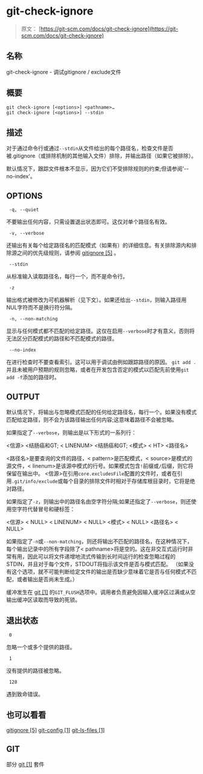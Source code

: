 # git-check-ignore

> 原文： [https://git-scm.com/docs/git-check-ignore](https://git-scm.com/docs/git-check-ignore)

## 名称

git-check-ignore - 调试gitignore / exclude文件

## 概要

```
git check-ignore [<options>] <pathname>…​
git check-ignore [<options>] --stdin
```

## 描述

对于通过命令行或通过`--stdin`从文件给出的每个路径名，检查文件是否被.gitignore（或排除机制的其他输入文件）排除，并输出路径（如果它被排除）。

默认情况下，跟踪文件根本不显示，因为它们不受排除规则的约束;但请参阅'--no-index'。

## OPTIONS

```
 -q, --quiet 
```

不要输出任何内容，只需设置退出状态即可。这仅对单个路径名有效。

```
 -v, --verbose 
```

还输出有关每个给定路径名的匹配模式（如果有）的详细信息。有关排除源内和排除源之间的优先级规则，请参阅 [gitignore [5]](https://git-scm.com/docs/gitignore) 。

```
 --stdin 
```

从标准输入读取路径名，每行一个，而不是命令行。

```
 -z 
```

输出格式被修改为可机器解析（见下文）。如果还给出`--stdin`，则输入路径用NUL字符而不是换行符分隔。

```
 -n, --non-matching 
```

显示与任何模式都不匹配的给定路径。这仅在启用`--verbose`时才有意义，否则将无法区分匹配模式的路径和不匹配模式的路径。

```
 --no-index 
```

在进行检查时不要查看索引。这可以用于调试由例如跟踪路径的原因。 `git add .`并且未被用户预期的规则忽略，或者在开发包含否定的模式以匹配先前使用`git add -f`添加的路径时。

## OUTPUT

默认情况下，将输出与忽略模式匹配的任何给定路径名，每行一个。如果没有模式匹配给定路径，则不会为该路径输出任何内容;这意味着路径不会被忽略。

如果指定了`--verbose`，则输出是以下形式的一系列行：

&lt;信源&gt; &lt;结肠癌和GT; &lt; LINENUM&gt; &lt;结肠癌和GT; &lt;模式&gt; &lt; HT&gt; &lt;路径名&gt;

&lt;路径名&gt;是要查询的文件的路径，&lt; pattern&gt;是匹配模式，&lt; source&gt;是模式的源文件，&lt; linenum&gt;是该源中模式的行号。如果模式包含`!`前缀或`/`后缀，则它将保留在输出中。 &lt;信源&gt;在引用`core.excludesFile`配置的文件时，或者在引用`.git/info/exclude`或每个目录的排除文件时相对于存储库根目录时，它将是绝对路径。

如果指定了`-z`，则输出中的路径名由空字符分隔;如果还指定了`--verbose`，则还使用空字符代替冒号和硬标签：

&lt;信源&gt; &lt; NULL&gt; &lt; LINENUM&gt; &lt; NULL&gt; &lt;模式&gt; &lt; NULL&gt; &lt;路径名&gt; &lt; NULL&gt;

如果指定了`-n`或`--non-matching`，则还将输出不匹配的路径名，在这种情况下，每个输出记录中的所有字段除了&lt; pathname&gt;将是空的。这在非交互式运行时非常有用，因此可以将文件递增地流式传输到长时间运行的检查忽略过程的STDIN，并且对于每个文件，STDOUT将指示该文件是否与模式匹配。 （如果没有这个选项，就不可能判断给定文件的输出是否缺少意味着它是否与任何模式不匹配，或者输出是否尚未生成。）

缓冲发生在 [git [1]](https://git-scm.com/docs/git) 的`GIT_FLUSH`选项中。调用者负责避免因输入缓冲区过满或从空输出缓冲区读取而导致的死锁。

## 退出状态

```
 0 
```

忽略一个或多个提供的路径。

```
 1 
```

没有提供的路径被忽略。

```
 128 
```

遇到致命错误。

## 也可以看看

[gitignore [5]](https://git-scm.com/docs/gitignore) [git-config [1]](https://git-scm.com/docs/git-config) [git-ls-files [1]](https://git-scm.com/docs/git-ls-files)

## GIT

部分 [git [1]](https://git-scm.com/docs/git) 套件